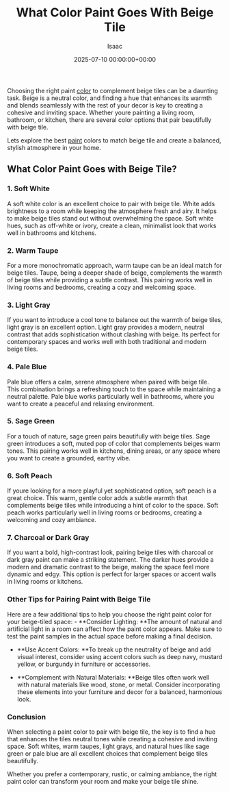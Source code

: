 ﻿---
title: What Color Paint Goes With Beige Tile
description: Choosing the right paint color to complement beige tiles can be a daunting task. Beige is a neutral color, and finding a hue that enhances its warmth and...
slug: /what-color-paint-goes-with-beige-tile/
date: 2025-07-10 00:00:00+00:00
lastmod: 2025-07-10 00:00:00+03:00
author: Isaac
categories:
- Guide
tags:
- guide
- color
- paint
layout: post
---

Choosing the right paint [color](https://pestpolicy.com/paint-colors-to-brighten-a-dark-room/) to complement beige tiles can be a daunting task. Beige is a neutral color, and finding a hue that enhances its warmth and blends seamlessly with the rest of your decor is key to creating a cohesive and inviting space. Whether youre painting a living room, bathroom, or kitchen, there are several color options that pair beautifully with beige tile.

Lets explore the best [paint](https://pestpolicy.com/airless-paint-sprayer-cleaning-solution/) colors to match beige tile and create a balanced, stylish atmosphere in your home.

##  What Color Paint Goes with Beige Tile?

###  1. Soft White

A soft white color is an excellent choice to pair with beige tile. White adds brightness to a room while keeping the atmosphere fresh and airy. It helps to make beige tiles stand out without overwhelming the space. Soft white hues, such as off-white or ivory, create a clean, minimalist look that works well in bathrooms and kitchens.

###  2. Warm Taupe

For a more monochromatic approach, warm taupe can be an ideal match for beige tiles. Taupe, being a deeper shade of beige, complements the warmth of beige tiles while providing a subtle contrast. This pairing works well in living rooms and bedrooms, creating a cozy and welcoming space.

###  3. Light Gray

If you want to introduce a cool tone to balance out the warmth of beige tiles, light gray is an excellent option. Light gray provides a modern, neutral contrast that adds sophistication without clashing with beige. Its perfect for contemporary spaces and works well with both traditional and modern beige tiles.

###  4. Pale Blue

Pale blue offers a calm, serene atmosphere when paired with beige tile. This combination brings a refreshing touch to the space while maintaining a neutral palette. Pale blue works particularly well in bathrooms, where you want to create a peaceful and relaxing environment.

###  5. Sage Green

For a touch of nature, sage green pairs beautifully with beige tiles. Sage green introduces a soft, muted pop of color that complements beiges warm tones. This pairing works well in kitchens, dining areas, or any space where you want to create a grounded, earthy vibe.

###  6. Soft Peach

If youre looking for a more playful yet sophisticated option, soft peach is a great choice. This warm, gentle color adds a subtle warmth that complements beige tiles while introducing a hint of color to the space. Soft peach works particularly well in living rooms or bedrooms, creating a welcoming and cozy ambiance.

###  7. Charcoal or Dark Gray

If you want a bold, high-contrast look, pairing beige tiles with charcoal or dark gray paint can make a striking statement. The darker hues provide a modern and dramatic contrast to the beige, making the space feel more dynamic and edgy. This option is perfect for larger spaces or accent walls in living rooms or kitchens.

###  Other Tips for Pairing Paint with Beige Tile

Here are a few additional tips to help you choose the right paint color for your beige-tiled space: - **Consider Lighting: **The amount of natural and artificial light in a room can affect how the paint color appears. Make sure to test the paint samples in the actual space before making a final decision.

- **Use Accent Colors: **To break up the neutrality of beige and add visual interest, consider using accent colors such as deep navy, mustard yellow, or burgundy in furniture or accessories.

- **Complement with Natural Materials: **Beige tiles often work well with natural materials like wood, stone, or metal. Consider incorporating these elements into your furniture and decor for a balanced, harmonious look.

###  Conclusion

When selecting a paint color to pair with beige tile, the key is to find a hue that enhances the tiles neutral tones while creating a cohesive and inviting space. Soft whites, warm taupes, light grays, and natural hues like sage green or pale blue are all excellent choices that complement beige tiles beautifully.

Whether you prefer a contemporary, rustic, or calming ambiance, the right paint color can transform your room and make your beige tile shine.

